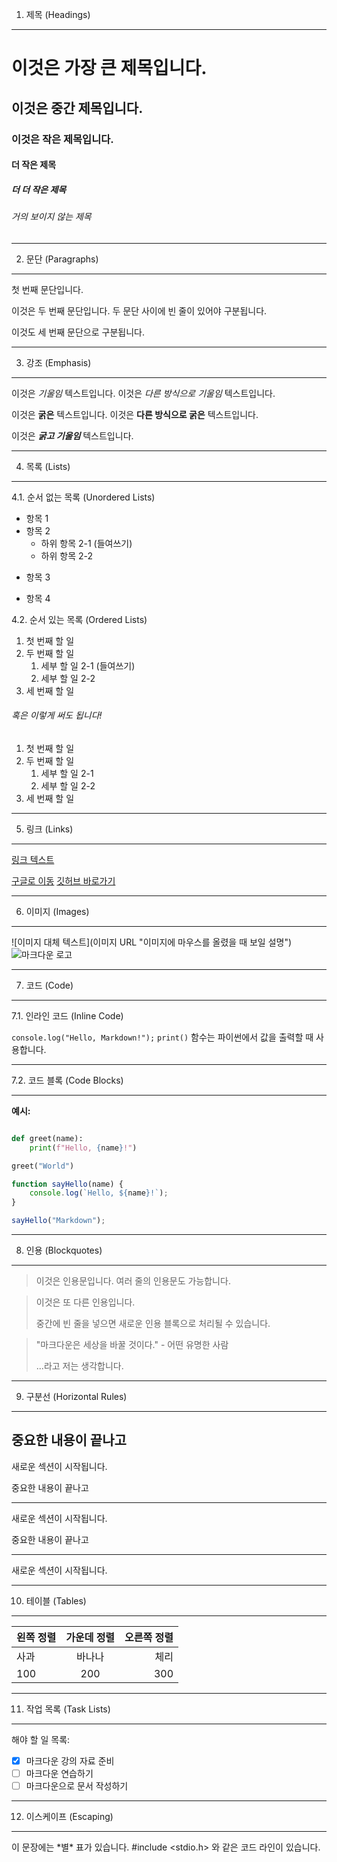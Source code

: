 1. 제목 (Headings)
---
# 이것은 가장 큰 제목입니다.
## 이것은 중간 제목입니다.
### 이것은 작은 제목입니다.
#### 더 작은 제목
##### 더 더 작은 제목
###### 거의 보이지 않는 제목

---
2. 문단 (Paragraphs)
---

첫 번째 문단입니다.

이것은 두 번째 문단입니다.
두 문단 사이에 빈 줄이 있어야 구분됩니다.

이것도 세 번째 문단으로 구분됩니다.

---
3. 강조 (Emphasis)
---
이것은 *기울임* 텍스트입니다.
이것은 _다른 방식으로 기울임_ 텍스트입니다.

이것은 **굵은** 텍스트입니다.
이것은 __다른 방식으로 굵은__ 텍스트입니다.

이것은 ***굵고 기울임*** 텍스트입니다.

---
4. 목록 (Lists)
---
4.1. 순서 없는 목록 (Unordered Lists)

* 항목 1
* 항목 2
  * 하위 항목 2-1 (들여쓰기)
  * 하위 항목 2-2
- 항목 3
+ 항목 4

4.2. 순서 있는 목록 (Ordered Lists)
1. 첫 번째 할 일
2. 두 번째 할 일
   1. 세부 할 일 2-1 (들여쓰기)
   2. 세부 할 일 2-2
3. 세 번째 할 일



###### 혹은 이렇게 써도 됩니다!
1. 첫 번째 할 일
1. 두 번째 할 일
   1. 세부 할 일 2-1
   1. 세부 할 일 2-2
1. 세 번째 할 일
---
5. 링크 (Links)
---
[링크 텍스트](URL "링크에 마우스를 올렸을 때 보일 설명")

[구글로 이동](https://www.google.com "가장 유명한 검색 엔진")
[깃허브 바로가기](https://github.com/)

---
6. 이미지 (Images)
---
![이미지 대체 텍스트](이미지 URL "이미지에 마우스를 올렸을 때 보일 설명")
![마크다운 로고](https://upload.wikimedia.org/wikipedia/commons/thumb/4/48/Markdown-mark.svg/1200px-Markdown-mark.svg.png)

---
7. 코드 (Code)
---
7.1. 인라인 코드 (Inline Code)

`console.log("Hello, Markdown!");`
`print()` 함수는 파이썬에서 값을 출력할 때 사용합니다.

---
7.2. 코드 블록 (Code Blocks)

---

**예시:**
```python

def greet(name):
    print(f"Hello, {name}!")

greet("World")
```
```javascript
function sayHello(name) {
    console.log(`Hello, ${name}!`);
}

sayHello("Markdown");
```
---
8. 인용 (Blockquotes)

---
> 이것은 인용문입니다.
> 여러 줄의 인용문도 가능합니다.

> 이것은 또 다른 인용입니다.
>
> 중간에 빈 줄을 넣으면 새로운 인용 블록으로 처리될 수 있습니다.

> "마크다운은 세상을 바꿀 것이다." - 어떤 유명한 사람
>
> ...라고 저는 생각합니다.

---
9. 구분선 (Horizontal Rules)
---

중요한 내용이 끝나고
---
새로운 섹션이 시작됩니다.

중요한 내용이 끝나고
***
새로운 섹션이 시작됩니다.

중요한 내용이 끝나고
___
새로운 섹션이 시작됩니다.

---
10. 테이블 (Tables)
---

| 왼쪽 정렬 | 가운데 정렬 | 오른쪽 정렬 |
| :-------- | :---------: | ----------: |
| 사과      |   바나나    |        체리 |
| 100       |     200     |         300 |

---
11. 작업 목록 (Task Lists)
---

해야 할 일 목록:
- [x] 마크다운 강의 자료 준비
- [ ] 마크다운 연습하기
- [ ] 마크다운으로 문서 작성하기

---
12. 이스케이프 (Escaping)
---

이 문장에는 \*별\* 표가 있습니다.
\#include <stdio.h> 와 같은 코드 라인이 있습니다.



